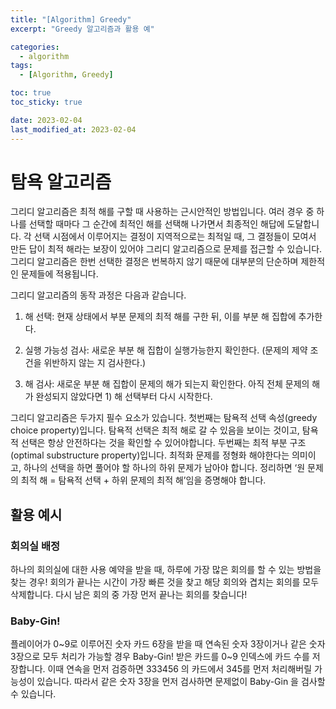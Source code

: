 ```yaml
---
title: "[Algorithm] Greedy"
excerpt: "Greedy 알고리즘과 활용 예"

categories:
  - algorithm
tags:
  - [Algorithm, Greedy]

toc: true
toc_sticky: true

date: 2023-02-04
last_modified_at: 2023-02-04
---
```


# 탐욕 알고리즘

그리디 알고리즘은 최적 해를 구할 때 사용하는 근시안적인 방법입니다. 여러 경우 중 하나를 선택할 때마다 그 순간에 최적인 해를 선택해 나가면서 최종적인 해답에 도달합니다. 각 선택 시점에서 이루어지는 결정이 지역적으로는 최적일 때, 그 결정들이 모여서 만든 답이 최적 해라는 보장이 있어야 그리디 알고리즘으로 문제를 접근할 수 있습니다. 그리디 알고리즘은 한번 선택한 결정은 번복하지 않기 때문에 대부분의 단순하며 제한적인 문제들에 적용됩니다.

그리디 알고리즘의 동작 과정은 다음과 같습니다.

1. 해 선택: 현재 상태에서 부분 문제의 최적 해를 구한 뒤, 이를 부분 해 집합에 추가한다.

2. 실행 가능성 검사: 새로운 부분 해 집합이 실행가능한지 확인한다. (문제의 제약 조건을 위반하지 않는 지 검사한다.)

3. 해 검사: 새로운 부분 해 집합이 문제의 해가 되는지 확인한다. 아직 전체 문제의 해가 완성되지 않았다면 1) 해 선택부터 다시 시작한다.

그리디 알고리즘은 두가지 필수 요소가 있습니다. 첫번째는 탐욕적 선택 속성(greedy choice property)입니다. 탐욕적 선택은 최적 해로 갈 수 있음을 보이는 것이고, 탐욕적 선택은 항상 안전하다는 것을 확인할 수 있어야합니다. 두번째는 최적 부분 구조(optimal substructure property)입니다. 최적화 문제를 정형화 해야한다는 의미이고, 하나의 선택을 하면 풀어야 할 하나의 하위 문제가 남아야 합니다. 정리하면 ‘원 문제의 최적 해 = 탐욕적 선택 + 하위 문제의 최적 해’임을 증명해야 합니다.

## 활용 예시

### 회의실 배정

하나의 회의실에 대한 사용 예약을 받을 때, 하루에 가장 많은 회의를 할 수 있는 방법을 찾는 경우!
회의가 끝나는 시간이 가장 빠른 것을 찾고 해당 회의와 겹치는 회의를 모두 삭제합니다.
다시 남은 회의 중 가장 먼저 끝나는 회의를 찾습니다!

### Baby-Gin!

플레이어가 0~9로 이루어진 숫자 카드 6장을 받을 때 연속된 숫자 3장이거나 같은 숫자 3장으로 모두 처리가 가능할 경우 Baby-Gin!
받은 카드를 0~9 인덱스에 카드 수를 저장합니다. 이때 연속을 먼저 검증하면 333456 의 카드에서 345를 먼저 처리해버릴 가능성이 있습니다. 따라서 같은 숫자 3장을 먼저 검사하면 문제없이 Baby-Gin 을 검사할 수 있습니다.
